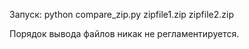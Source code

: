 Запуск: python compare_zip.py zipfile1.zip zipfile2.zip

Порядок вывода файлов никак не регламентируется.


